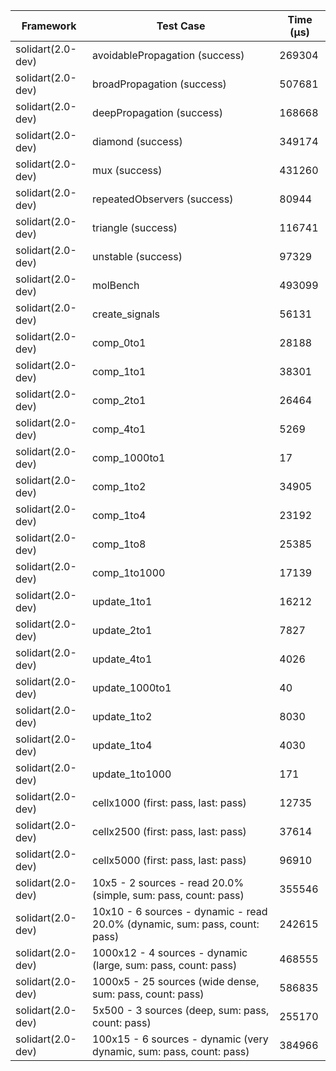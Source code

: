 | Framework | Test Case | Time (μs) |
| --- | --- | --- |
| solidart(2.0-dev) | avoidablePropagation (success) | 269304 |
| solidart(2.0-dev) | broadPropagation (success) | 507681 |
| solidart(2.0-dev) | deepPropagation (success) | 168668 |
| solidart(2.0-dev) | diamond (success) | 349174 |
| solidart(2.0-dev) | mux (success) | 431260 |
| solidart(2.0-dev) | repeatedObservers (success) | 80944 |
| solidart(2.0-dev) | triangle (success) | 116741 |
| solidart(2.0-dev) | unstable (success) | 97329 |
| solidart(2.0-dev) | molBench | 493099 |
| solidart(2.0-dev) | create_signals | 56131 |
| solidart(2.0-dev) | comp_0to1 | 28188 |
| solidart(2.0-dev) | comp_1to1 | 38301 |
| solidart(2.0-dev) | comp_2to1 | 26464 |
| solidart(2.0-dev) | comp_4to1 | 5269 |
| solidart(2.0-dev) | comp_1000to1 | 17 |
| solidart(2.0-dev) | comp_1to2 | 34905 |
| solidart(2.0-dev) | comp_1to4 | 23192 |
| solidart(2.0-dev) | comp_1to8 | 25385 |
| solidart(2.0-dev) | comp_1to1000 | 17139 |
| solidart(2.0-dev) | update_1to1 | 16212 |
| solidart(2.0-dev) | update_2to1 | 7827 |
| solidart(2.0-dev) | update_4to1 | 4026 |
| solidart(2.0-dev) | update_1000to1 | 40 |
| solidart(2.0-dev) | update_1to2 | 8030 |
| solidart(2.0-dev) | update_1to4 | 4030 |
| solidart(2.0-dev) | update_1to1000 | 171 |
| solidart(2.0-dev) | cellx1000 (first: pass, last: pass) | 12735 |
| solidart(2.0-dev) | cellx2500 (first: pass, last: pass) | 37614 |
| solidart(2.0-dev) | cellx5000 (first: pass, last: pass) | 96910 |
| solidart(2.0-dev) | 10x5 - 2 sources - read 20.0% (simple, sum: pass, count: pass) | 355546 |
| solidart(2.0-dev) | 10x10 - 6 sources - dynamic - read 20.0% (dynamic, sum: pass, count: pass) | 242615 |
| solidart(2.0-dev) | 1000x12 - 4 sources - dynamic (large, sum: pass, count: pass) | 468555 |
| solidart(2.0-dev) | 1000x5 - 25 sources (wide dense, sum: pass, count: pass) | 586835 |
| solidart(2.0-dev) | 5x500 - 3 sources (deep, sum: pass, count: pass) | 255170 |
| solidart(2.0-dev) | 100x15 - 6 sources - dynamic (very dynamic, sum: pass, count: pass) | 384966 |
